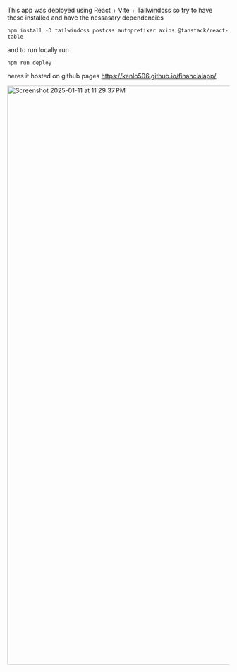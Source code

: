 This app was deployed using React + Vite + Tailwindcss so try to have these installed and have the nessasary dependencies

```npm install -D tailwindcss postcss autoprefixer axios @tanstack/react-table```

and to run locally run 

```npm run deploy```

heres it hosted on github pages https://kenlo506.github.io/financialapp/

<img width="1312" alt="Screenshot 2025-01-11 at 11 29 37 PM" src="https://github.com/user-attachments/assets/a72bf87a-d23a-4306-a535-612dceaa73dc" />

